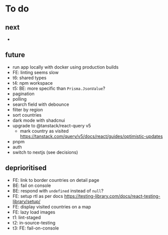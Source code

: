 # To do

## next

- 

## future

- run app locally with docker using production builds
- FE: linting seems slow
- t6: shared types
- t4: npm workspace
- t5: BE: more specific than `Prisma.JsonValue`?
- pagination
- polling
- search field with debounce
- filter by region
- sort countries
- dark mode with shadcnui
- upgrade to @tanstack/react-query v5
  - mark country as visited https://tanstack.com/query/v5/docs/react/guides/optimistic-updates
- pnpm
- auth
- switch to nextjs (see decisions)

## deprioritised

- FE: link to border countries on detail page
- BE: fail on console
- BE: respond with `undefined` instead of `null`?
- FE: setup rtl as per docs https://testing-library.com/docs/react-testing-library/setup/
- FE: display visited countries on a map
- FE: lazy load images
- t1: lint-staged
- t2: in-source-testing
- t3: FE: fail-on-console